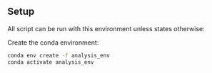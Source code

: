 ## Setup

All script can be run with this environment unless states otherwise:

Create the conda environment:

```bash
conda env create -f analysis_env
conda activate analysis_env

